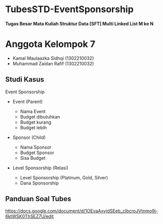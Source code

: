# TubesSTD-EventSponsorship
#### Tugas Besar Mata Kuliah Struktur Data [SFT] Multi Linked List M ke N

# Anggota Kelompok 7
- Kamal Maulaazka Sidhqi (1302210032)
- Muhammad Zaidan Rafif (1302210032)

## Studi Kasus
Event Sponsorship

- Event (Parent)
  - Nama Event
  - Budget dibutuhkan
  - Budget kurang
  - Budget lebih
  
- Sponsor (Child)
  - Nama Sponsor
  - Budget Sponsor
  - Sisa Budget
  
- Level Sponsorship (Relasi)
  - Level Sponsorship (Platinum, Gold, Silver)
  - Dana Sponsorship
  
## Panduan Soal Tubes
https://docs.google.com/document/d/1OEvaAxyjdSEeb_cIbcroJVtnmo9i-6ktWSK0ThSEZ7U/edit
